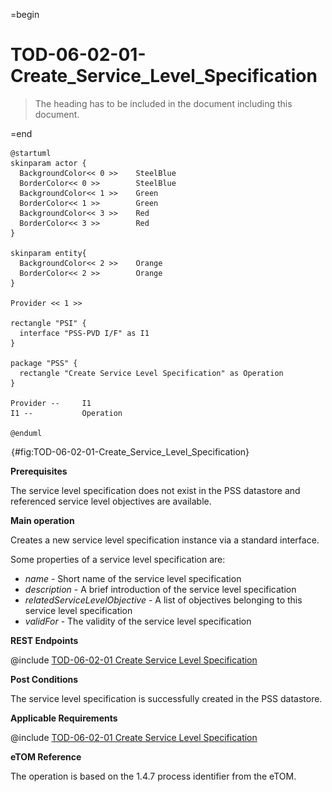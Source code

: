 =begin

# TOD-06-02-01-Create_Service_Level_Specification

> The heading has to be included in the document including this document.

=end

```plantuml
@startuml
skinparam actor {
  BackgroundColor<< 0 >> 	SteelBlue
  BorderColor<< 0 >> 		SteelBlue
  BackgroundColor<< 1 >> 	Green
  BorderColor<< 1 >> 		Green
  BackgroundColor<< 3 >> 	Red
  BorderColor<< 3 >> 		Red
}

skinparam entity{
  BackgroundColor<< 2 >> 	Orange
  BorderColor<< 2 >> 		Orange
}

Provider << 1 >>

rectangle "PSI" {
  interface "PSS-PVD I/F" as I1
}

package "PSS" {
  rectangle "Create Service Level Specification" as Operation
}

Provider --	    I1
I1 --           Operation

@enduml

```

![TOD-06-02-01: Create Service Level Specification](../../common/pixel.png){#fig:TOD-06-02-01-Create_Service_Level_Specification}

**Prerequisites**

The service level specification does not exist in the PSS datastore and referenced service level objectives are available.

**Main operation**

Creates a new service level specification instance via a standard interface.

Some properties of a service level specification are:

* *name* - Short name of the service level specification
* *description* - A brief introduction of the service level specification
* *relatedServiceLevelObjective* - A list of objectives belonging to this service level specification
* *validFor* - The validity of the service level specification

**REST Endpoints**

@include [TOD-06-02-01 Create Service Level Specification](endpoints/TOD-06-02-01-Create_Service_Level_Specification-endpoints.md)

**Post Conditions**

The service level specification is successfully created in the PSS datastore.

**Applicable Requirements**

@include [TOD-06-02-01 Create Service Level Specification](requirements/TOD-06-02-01-Create_Service_Level_Specification-requirements.md)

**eTOM Reference**

The operation is based on the 1.4.7 process identifier from the eTOM.
